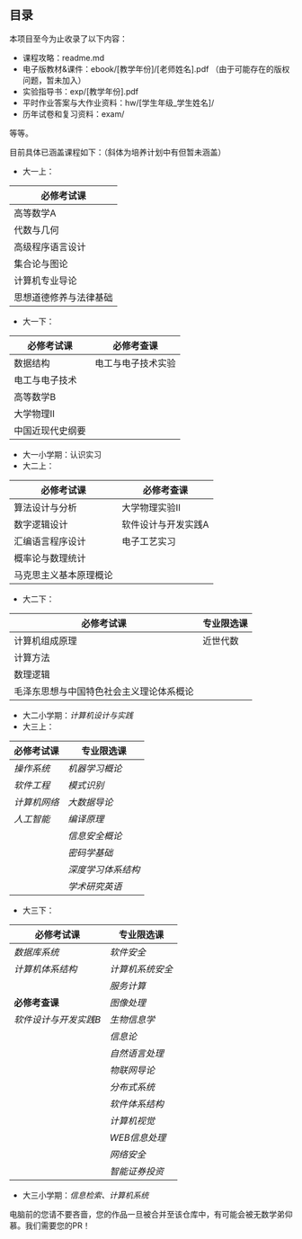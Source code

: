 ## 目录

本项目至今为止收录了以下内容：

- 课程攻略：readme.md
- 电子版教材&课件：ebook/[教学年份]/[老师姓名].pdf （由于可能存在的版权问题，暂未加入）
- 实验指导书：exp/[教学年份].pdf
- 平时作业答案与大作业资料：hw/[学生年级\_学生姓名]/
- 历年试卷和复习资料：exam/

等等。

目前具体已涵盖课程如下：（斜体为培养计划中有但暂未涵盖）

- 大一上：

| 必修考试课             |
| ---------------------- |
| 高等数学A              |
| 代数与几何             |
| 高级程序语言设计       |
| 集合论与图论           |
| 计算机专业导论         |
| 思想道德修养与法律基础 |

- 大一下：

| 必修考试课       | 必修考查课         |
| ---------------- | ------------------ |
| 数据结构         | 电工与电子技术实验 |
| 电工与电子技术   |                    |
| 高等数学B        |                    |
| 大学物理II       |                    |
| 中国近现代史纲要 |                    |

- 大一小学期：认识实习
- 大二上：

| 必修考试课             | 必修考查课          |
| ---------------------- | ------------------- |
| 算法设计与分析         | 大学物理实验II      |
| 数字逻辑设计           | 软件设计与开发实践A |
| 汇编语言程序设计       | 电子工艺实习        |
| 概率论与数理统计       |                     |
| 马克思主义基本原理概论 |                     |

- 大二下：

| 必修考试课                               | 专业限选课 |
| ---------------------------------------- | ---------- |
| 计算机组成原理                           | 近世代数   |
| 计算方法                                 |            |
| 数理逻辑                                 |            |
| 毛泽东思想与中国特色社会主义理论体系概论 |            |

- 大二小学期：*计算机设计与实践*
- 大三上：

| 必修考试课   | 专业限选课         |
| ------------ | ------------------ |
| *操作系统*   | *机器学习概论*     |
| *软件工程*   | *模式识别*         |
| *计算机网络* | *大数据导论*       |
| *人工智能*   | *编译原理*         |
|              | *信息安全概论*     |
|              | *密码学基础*       |
|              | *深度学习体系结构* |
|              | *学术研究英语*     |

- 大三下：

| 必修考试课            | 专业限选课       |
| --------------------- | ---------------- |
| *数据库系统*          | *软件安全*       |
| *计算机体系结构*      | *计算机系统安全* |
|                       | *服务计算*       |
| **必修考查课**        | *图像处理*       |
| *软件设计与开发实践B* | *生物信息学*     |
|                       | *信息论*         |
|                       | *自然语言处理*   |
|                       | *物联网导论*     |
|                       | *分布式系统*     |
|                       | *软件体系结构*   |
|                       | *计算机视觉*     |
|                       | *WEB信息处理*    |
|                       | *网络安全*       |
|                       | *智能证券投资*   |


- 大三小学期：*信息检索、计算机系统*

电脑前的您请不要吝啬，您的作品一旦被合并至该仓库中，有可能会被无数学弟仰慕。我们需要您的PR！